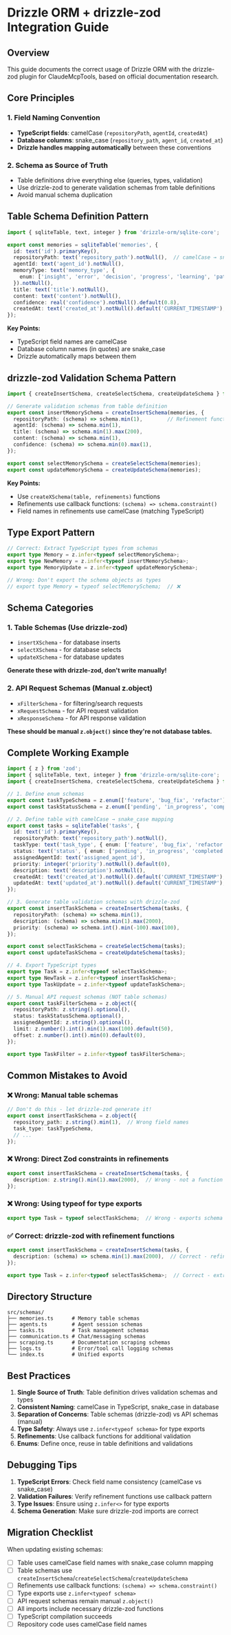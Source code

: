 # Drizzle ORM + drizzle-zod Integration Guide

## Overview

This guide documents the correct usage of Drizzle ORM with the drizzle-zod plugin for ClaudeMcpTools, based on official documentation research.

## Core Principles

### 1. Field Naming Convention
- **TypeScript fields**: camelCase (`repositoryPath`, `agentId`, `createdAt`)
- **Database columns**: snake_case (`repository_path`, `agent_id`, `created_at`)
- **Drizzle handles mapping automatically** between these conventions

### 2. Schema as Source of Truth
- Table definitions drive everything else (queries, types, validation)
- Use drizzle-zod to generate validation schemas from table definitions
- Avoid manual schema duplication

## Table Schema Definition Pattern

```typescript
import { sqliteTable, text, integer } from 'drizzle-orm/sqlite-core';

export const memories = sqliteTable('memories', {
  id: text('id').primaryKey(),
  repositoryPath: text('repository_path').notNull(),  // camelCase → snake_case
  agentId: text('agent_id').notNull(),
  memoryType: text('memory_type', { 
    enum: ['insight', 'error', 'decision', 'progress', 'learning', 'pattern', 'solution'] 
  }).notNull(),
  title: text('title').notNull(),
  content: text('content').notNull(),
  confidence: real('confidence').notNull().default(0.8),
  createdAt: text('created_at').notNull().default('CURRENT_TIMESTAMP'),
});
```

**Key Points:**
- TypeScript field names are camelCase
- Database column names (in quotes) are snake_case
- Drizzle automatically maps between them

## drizzle-zod Validation Schema Pattern

```typescript
import { createInsertSchema, createSelectSchema, createUpdateSchema } from 'drizzle-zod';

// Generate validation schemas from table definition
export const insertMemorySchema = createInsertSchema(memories, {
  repositoryPath: (schema) => schema.min(1),        // Refinement function
  agentId: (schema) => schema.min(1),
  title: (schema) => schema.min(1).max(200),
  content: (schema) => schema.min(1),
  confidence: (schema) => schema.min(0).max(1),
});

export const selectMemorySchema = createSelectSchema(memories);
export const updateMemorySchema = createUpdateSchema(memories);
```

**Key Points:**
- Use `createXSchema(table, refinements)` functions
- Refinements use callback functions: `(schema) => schema.constraint()`
- Field names in refinements use camelCase (matching TypeScript)

## Type Export Pattern

```typescript
// Correct: Extract TypeScript types from schemas
export type Memory = z.infer<typeof selectMemorySchema>;
export type NewMemory = z.infer<typeof insertMemorySchema>;
export type MemoryUpdate = z.infer<typeof updateMemorySchema>;

// Wrong: Don't export the schema objects as types
// export type Memory = typeof selectMemorySchema;  // ❌
```

## Schema Categories

### 1. Table Schemas (Use drizzle-zod)
- `insertXSchema` - for database inserts
- `selectXSchema` - for database selects  
- `updateXSchema` - for database updates

**Generate these with drizzle-zod, don't write manually!**

### 2. API Request Schemas (Manual z.object)
- `xFilterSchema` - for filtering/search requests
- `xRequestSchema` - for API request validation
- `xResponseSchema` - for API response validation

**These should be manual `z.object()` since they're not database tables.**

## Complete Working Example

```typescript
import { z } from 'zod';
import { sqliteTable, text, integer } from 'drizzle-orm/sqlite-core';
import { createInsertSchema, createSelectSchema, createUpdateSchema } from 'drizzle-zod';

// 1. Define enum schemas
export const taskTypeSchema = z.enum(['feature', 'bug_fix', 'refactor']);
export const taskStatusSchema = z.enum(['pending', 'in_progress', 'completed']);

// 2. Define table with camelCase → snake_case mapping
export const tasks = sqliteTable('tasks', {
  id: text('id').primaryKey(),
  repositoryPath: text('repository_path').notNull(),
  taskType: text('task_type', { enum: ['feature', 'bug_fix', 'refactor'] }).notNull(),
  status: text('status', { enum: ['pending', 'in_progress', 'completed'] }).notNull().default('pending'),
  assignedAgentId: text('assigned_agent_id'),
  priority: integer('priority').notNull().default(0),
  description: text('description').notNull(),
  createdAt: text('created_at').notNull().default('CURRENT_TIMESTAMP'),
  updatedAt: text('updated_at').notNull().default('CURRENT_TIMESTAMP'),
});

// 3. Generate table validation schemas with drizzle-zod
export const insertTaskSchema = createInsertSchema(tasks, {
  repositoryPath: (schema) => schema.min(1),
  description: (schema) => schema.min(1).max(2000),
  priority: (schema) => schema.int().min(-100).max(100),
});

export const selectTaskSchema = createSelectSchema(tasks);
export const updateTaskSchema = createUpdateSchema(tasks);

// 4. Export TypeScript types
export type Task = z.infer<typeof selectTaskSchema>;
export type NewTask = z.infer<typeof insertTaskSchema>;
export type TaskUpdate = z.infer<typeof updateTaskSchema>;

// 5. Manual API request schemas (NOT table schemas)
export const taskFilterSchema = z.object({
  repositoryPath: z.string().optional(),
  status: taskStatusSchema.optional(),
  assignedAgentId: z.string().optional(),
  limit: z.number().int().min(1).max(100).default(50),
  offset: z.number().int().min(0).default(0),
});

export type TaskFilter = z.infer<typeof taskFilterSchema>;
```

## Common Mistakes to Avoid

### ❌ Wrong: Manual table schemas
```typescript
// Don't do this - let drizzle-zod generate it!
export const insertTaskSchema = z.object({
  repository_path: z.string().min(1),  // Wrong field names
  task_type: taskTypeSchema,
  // ...
});
```

### ❌ Wrong: Direct Zod constraints in refinements
```typescript
export const insertTaskSchema = createInsertSchema(tasks, {
  description: z.string().min(1).max(2000),  // Wrong - not a function
});
```

### ❌ Wrong: Using typeof for type exports
```typescript
export type Task = typeof selectTaskSchema;  // Wrong - exports schema object
```

### ✅ Correct: drizzle-zod with refinement functions
```typescript
export const insertTaskSchema = createInsertSchema(tasks, {
  description: (schema) => schema.min(1).max(2000),  // Correct - refinement function
});

export type Task = z.infer<typeof selectTaskSchema>;  // Correct - extracts type
```

## Directory Structure

```
src/schemas/
├── memories.ts      # Memory table schemas
├── agents.ts        # Agent session schemas
├── tasks.ts         # Task management schemas
├── communication.ts # Chat/messaging schemas
├── scraping.ts      # Documentation scraping schemas
├── logs.ts          # Error/tool call logging schemas
└── index.ts         # Unified exports
```

## Best Practices

1. **Single Source of Truth**: Table definition drives validation schemas and types
2. **Consistent Naming**: camelCase in TypeScript, snake_case in database
3. **Separation of Concerns**: Table schemas (drizzle-zod) vs API schemas (manual)
4. **Type Safety**: Always use `z.infer<typeof schema>` for type exports
5. **Refinements**: Use callback functions for additional validation
6. **Enums**: Define once, reuse in table definitions and validations

## Debugging Tips

1. **TypeScript Errors**: Check field name consistency (camelCase vs snake_case)
2. **Validation Failures**: Verify refinement functions use callback pattern
3. **Type Issues**: Ensure using `z.infer<>` for type exports
4. **Schema Generation**: Make sure drizzle-zod imports are correct

## Migration Checklist

When updating existing schemas:

- [ ] Table uses camelCase field names with snake_case column mapping
- [ ] Table schemas use `createInsertSchema`/`createSelectSchema`/`createUpdateSchema`
- [ ] Refinements use callback functions: `(schema) => schema.constraint()`
- [ ] Type exports use `z.infer<typeof schema>`
- [ ] API request schemas remain manual `z.object()`
- [ ] All imports include necessary drizzle-zod functions
- [ ] TypeScript compilation succeeds
- [ ] Repository code uses camelCase field names